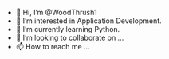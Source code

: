 - 👋 Hi, I’m @WoodThrush1
- 👀 I’m interested in Application Development.
- 🌱 I’m currently learning Python.
- 💞️ I’m looking to collaborate on ...
- 📫 How to reach me ...

<!---
WoodThrush1/WoodThrush1 is a ✨ special ✨ repository because its `README.md` (this file) appears on your GitHub profile.
You can click the Preview link to take a look at your changes.
--->
